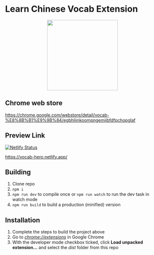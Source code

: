 # Learn Chinese Vocab Extension

<p align="center">
  <img height="230" src="https://raw.githubusercontent.com/farrelke/chinese-vocab/master/images/vocab-yingxiong.png">
</p>

## Chrome web store

https://chrome.google.com/webstore/detail/vocab-%E8%8B%B1%E9%9B%84/egbhlijnkoompngemjibfdfpchopglaf

## Preview Link
[![Netlify Status](https://api.netlify.com/api/v1/badges/e2244508-d9fb-455e-8d44-36f1be853335/deploy-status)](https://app.netlify.com/sites/objective-wozniak-f2a462/deploys) 

https://vocab-hero.netlify.app/

## Building

1.  Clone repo
2.  `npm i`
3.  `npm run dev` to compile once or `npm run watch` to run the dev task in watch mode
4.  `npm run build` to build a production (minified) version

## Installation

1.  Complete the steps to build the project above
2.  Go to [_chrome://extensions_](chrome://extensions) in Google Chrome
3.  With the developer mode checkbox ticked, click **Load unpacked extension...** and select the _dist_ folder from this repo
